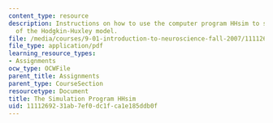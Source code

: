 ```yaml
---
content_type: resource
description: Instructions on how to use the computer program HHsim to simulate a variant
  of the Hodgkin-Huxley model.
file: /media/courses/9-01-introduction-to-neuroscience-fall-2007/1111269231ab7ef0dc1fca1e185ddb0f_pset1_hhsim.pdf
file_type: application/pdf
learning_resource_types:
- Assignments
ocw_type: OCWFile
parent_title: Assignments
parent_type: CourseSection
resourcetype: Document
title: The Simulation Program HHsim
uid: 11112692-31ab-7ef0-dc1f-ca1e185ddb0f
---
```

